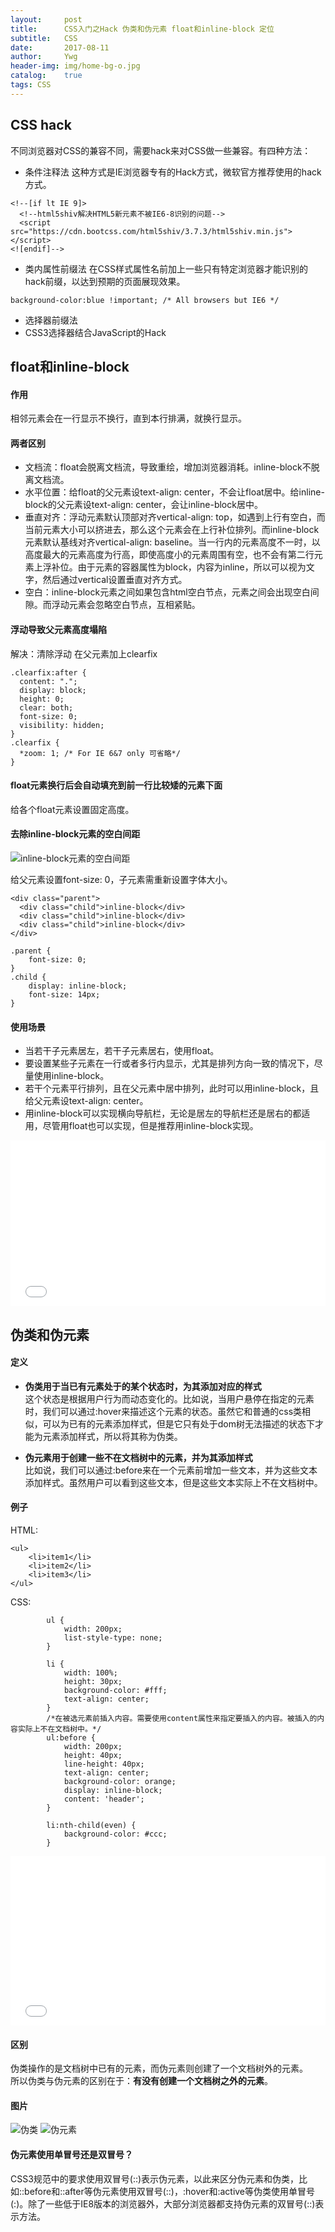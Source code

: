 ```yaml
---
layout:     post
title:      CSS入门之Hack 伪类和伪元素 float和inline-block 定位
subtitle:   CSS
date:       2017-08-11
author:     Ywg
header-img: img/home-bg-o.jpg
catalog:    true
tags: CSS
---
```


## CSS hack
不同浏览器对CSS的兼容不同，需要hack来对CSS做一些兼容。有四种方法：
- 条件注释法
这种方式是IE浏览器专有的Hack方式，微软官方推荐使用的hack方式。
```
<!--[if lt IE 9]>
  <!--html5shiv解决HTML5新元素不被IE6-8识别的问题-->  
  <script src="https://cdn.bootcss.com/html5shiv/3.7.3/html5shiv.min.js"></script>
<![endif]-->
```
- 类内属性前缀法
在CSS样式属性名前加上一些只有特定浏览器才能识别的hack前缀，以达到预期的页面展现效果。
```	
background-color:blue !important; /* All browsers but IE6 */
```
- 选择器前缀法
- CSS3选择器结合JavaScript的Hack

## float和inline-block
#### 作用
相邻元素会在一行显示不换行，直到本行排满，就换行显示。

#### 两者区别
- 文档流：float会脱离文档流，导致重绘，增加浏览器消耗。inline-block不脱离文档流。
- 水平位置：给float的父元素设text-align: center，不会让float居中。给inline-block的父元素设text-align: center，会让inline-block居中。
- 垂直对齐：浮动元素默认顶部对齐vertical-align: top，如遇到上行有空白，而当前元素大小可以挤进去，那么这个元素会在上行补位排列。而inline-block元素默认基线对齐vertical-align: baseline。当一行内的元素高度不一时，以高度最大的元素高度为行高，即使高度小的元素周围有空，也不会有第二行元素上浮补位。由于元素的容器属性为block，内容为inline，所以可以视为文字，然后通过vertical设置垂直对齐方式。
- 空白：inline-block元素之间如果包含html空白节点，元素之间会出现空白间隙。而浮动元素会忽略空白节点，互相紧贴。

#### 浮动导致父元素高度塌陷
解决：清除浮动 在父元素加上clearfix
```
.clearfix:after {
  content: ".";
  display: block;
  height: 0;
  clear: both;
  font-size: 0;
  visibility: hidden;
}
.clearfix {
  *zoom: 1; /* For IE 6&7 only 可省略*/
}
```

#### float元素换行后会自动填充到前一行比较矮的元素下面
给各个float元素设置固定高度。

#### 去除inline-block元素的空白间距
![inline-block元素的空白间距](https://cloud.githubusercontent.com/assets/12554487/21287532/db3c7752-c4a8-11e6-81df-81ce704d7955.png)

给父元素设置font-size: 0，子元素需重新设置字体大小。
```
<div class="parent">
  <div class="child">inline-block</div>
  <div class="child">inline-block</div>
  <div class="child">inline-block</div>
</div>
```
```
.parent {
    font-size: 0;
}
.child {
    display: inline-block;
    font-size: 14px;
}
```
#### 使用场景
- 当若干子元素居左，若干子元素居右，使用float。
- 要设置某些子元素在一行或者多行内显示，尤其是排列方向一致的情况下，尽量使用inline-block。
- 若干个元素平行排列，且在父元素中居中排列，此时可以用inline-block，且给父元素设text-align: center。
- 用inline-block可以实现横向导航栏，无论是居左的导航栏还是居右的都适用，尽管用float也可以实现，但是推荐用inline-block实现。

<iframe height='265' scrolling='no' title='CSS float inline-block区别' src='//codepen.io/ywg228/embed/XagBxR/?height=265&theme-id=0&default-tab=css,result&embed-version=2' frameborder='no' allowtransparency='true' allowfullscreen='true' style='width: 100%;'>See the Pen <a href='https://codepen.io/ywg228/pen/XagBxR/'>CSS float inline-block区别</a> by Mr.Yang (<a href='https://codepen.io/ywg228'>@ywg228</a>) on <a href='https://codepen.io'>CodePen</a>.
</iframe>

## 伪类和伪元素
#### 定义
- **伪类用于当已有元素处于的某个状态时，为其添加对应的样式** <br>
这个状态是根据用户行为而动态变化的。比如说，当用户悬停在指定的元素时，我们可以通过:hover来描述这个元素的状态。虽然它和普通的css类相似，可以为已有的元素添加样式，但是它只有处于dom树无法描述的状态下才能为元素添加样式，所以将其称为伪类。<br>

- **伪元素用于创建一些不在文档树中的元素，并为其添加样式** <br>
比如说，我们可以通过:before来在一个元素前增加一些文本，并为这些文本添加样式。虽然用户可以看到这些文本，但是这些文本实际上不在文档树中。

#### 例子
HTML:
```
<ul>
    <li>item1</li>
    <li>item2</li>
    <li>item3</li>
</ul>
```
CSS:
```
        ul {
            width: 200px;
            list-style-type: none;
        }

        li {
            width: 100%;
            height: 30px;
            background-color: #fff;
            text-align: center;
        }
        /*在被选元素前插入内容。需要使用content属性来指定要插入的内容。被插入的内容实际上不在文档树中。*/
        ul:before { 
            width: 200px;
            height: 40px;
            line-height: 40px;
            text-align: center;
            background-color: orange;
            display: inline-block;
            content: 'header';
        }

        li:nth-child(even) {
            background-color: #ccc;
        }
```

<iframe height='271' scrolling='no' title='CSS　伪元素' src='//codepen.io/ywg228/embed/aywjBp/?height=271&theme-id=0&default-tab=css,result&embed-version=2' frameborder='no' allowtransparency='true' allowfullscreen='true' style='width: 100%;'>See the Pen <a href='https://codepen.io/ywg228/pen/aywjBp/'>CSS　伪元素</a> by Mr.Yang (<a href='https://codepen.io/ywg228'>@ywg228</a>) on <a href='https://codepen.io'>CodePen</a>.
</iframe>

#### 区别
伪类操作的是文档树中已有的元素，而伪元素则创建了一个文档树外的元素。 <br>
所以伪类与伪元素的区别在于：**有没有创建一个文档树之外的元素**。

#### 图片
![伪类](http://www.alloyteam.com/wp-content/uploads/2016/05/%E4%BC%AA%E7%B1%BB.png)
![伪元素](http://www.alloyteam.com/wp-content/uploads/2016/05/%E4%BC%AA%E5%85%83%E7%B4%A0.png)

#### 伪元素使用单冒号还是双冒号？
CSS3规范中的要求使用双冒号(::)表示伪元素，以此来区分伪元素和伪类，比如::before和::after等伪元素使用双冒号(::)，:hover和:active等伪类使用单冒号(:)。除了一些低于IE8版本的浏览器外，大部分浏览器都支持伪元素的双冒号(::)表示方法。
